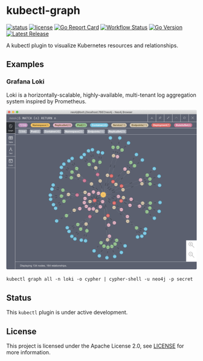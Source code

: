 # kubectl-graph

[![status](https://img.shields.io/badge/status-WIP-green.svg)](#status)
[![license](https://img.shields.io/github/license/steveteuber/kubectl-graph)](https://github.com/steveteuber/kubectl-graph/blob/master/LICENSE)
[![Go Report Card](https://goreportcard.com/badge/github.com/steveteuber/kubectl-graph)](https://goreportcard.com/report/github.com/steveteuber/kubectl-graph)
[![Workflow Status](https://img.shields.io/github/workflow/status/steveteuber/kubectl-graph/Release)](https://github.com/steveteuber/kubectl-graph/actions?query=workflow%3ARelease)
[![Go Version](https://img.shields.io/github/go-mod/go-version/steveteuber/kubectl-graph)](https://github.com/steveteuber/kubectl-graph/blob/master/go.mod#L3)
[![Latest Release](https://img.shields.io/github/v/release/steveteuber/kubectl-graph)](https://github.com/steveteuber/kubectl-graph/releases/latest)

A kubectl plugin to visualize Kubernetes resources and relationships.

## Examples

### Grafana Loki

Loki is a horizontally-scalable, highly-available, multi-tenant log aggregation system inspired by Prometheus.

![Kubernetes resource graph for Grafana Loki](assets/cypher-loki.png)

```
kubectl graph all -n loki -o cypher | cypher-shell -u neo4j -p secret
```

## Status

This `kubectl` plugin is under active development.

## License

This project is licensed under the Apache License 2.0, see [LICENSE](./LICENSE) for more information.

